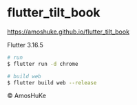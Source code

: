 # flutter_tilt_book

https://amoshuke.github.io/flutter_tilt_book

Flutter 3.16.5

```sh
# run
$ flutter run -d chrome

# build web
$ flutter build web --release
```
© AmosHuKe
